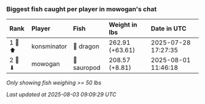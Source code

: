 ### Biggest fish caught per player in mowogan's chat

| Rank   | Player      | Fish        | Weight in lbs   | Date in UTC         |
|:-------|:------------|:------------|:----------------|:--------------------|
| 1 🥇 ⬆ | konsminator | 🐉 dragon   | 262.91 (+63.61) | 2025-07-28 17:27:35 |
| 2 🥈 ⬇ | mowogan     | 🦕 sauropod | 208.57 (+8.81)  | 2025-08-01 11:46:18 |

_Only showing fish weighing >= 50 lbs_

_Last updated at 2025-08-03 09:09:29 UTC_